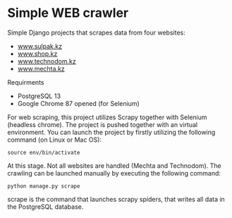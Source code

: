 # Simple WEB crawler

Simple Django projects that scrapes data from four websites:
* www.sulpak.kz
* www.shop.kz
* www.technodom.kz
* www.mechta.kz

Requirments
* PostgreSQL 13
* Google Chrome 87 opened (for Selenium)

For web scraping, this project utilizes Scrapy together with Selenium (headless chrome). The project is pushed together with an virtual environment.
You can launch the project by firstly utilizing the following command (on Linux or Mac OS):
```
source env/bin/activate
```
At this stage. Not all websites are handled (Mechta and Technodom). The crawling can be launched manually by executing the following command:
```
python manage.py scrape
```
scrape is the command that launches scrapy spiders, that writes all data in the PostgreSQL database.
